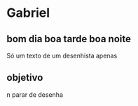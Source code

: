 # Gabriel

## bom dia boa tarde boa noite

Só um texto de um desenhista apenas 

## objetivo

n parar de desenha 